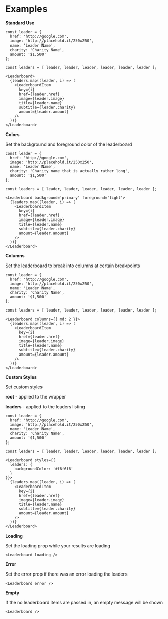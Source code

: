 # Examples

**Standard Use**

```
const leader = {
  href: 'http://google.com',
  image: 'http://placehold.it/250x250',
  name: 'Leader Name',
  charity: 'Charity Name',
  amount: '$1,500'
};

const leaders = [ leader, leader, leader, leader, leader, leader ];

<Leaderboard>
  {leaders.map((leader, i) => (
    <LeaderboardItem
      key={i}
      href={leader.href}
      image={leader.image}
      title={leader.name}
      subtitle={leader.charity}
      amount={leader.amount}
    />
  ))}
</Leaderboard>
```

**Colors**

Set the background and foreground color of the leaderboard

```
const leader = {
  href: 'http://google.com',
  image: 'http://placehold.it/250x250',
  name: 'Leader Name',
  charity: 'Charity name that is actually rather long',
  amount: '$1,500'
};

const leaders = [ leader, leader, leader, leader, leader, leader ];

<Leaderboard background='primary' foreground='light'>
  {leaders.map((leader, i) => (
    <LeaderboardItem
      key={i}
      href={leader.href}
      image={leader.image}
      title={leader.name}
      subtitle={leader.charity}
      amount={leader.amount}
    />
  ))}
</Leaderboard>
```

**Columns**

Set the leaderboard to break into columns at certain breakpoints

```
const leader = {
  href: 'http://google.com',
  image: 'http://placehold.it/250x250',
  name: 'Leader Name',
  charity: 'Charity Name',
  amount: '$1,500'
};

const leaders = [ leader, leader, leader, leader, leader, leader ];

<Leaderboard columns={{ md: 2 }}>
  {leaders.map((leader, i) => (
    <LeaderboardItem
      key={i}
      href={leader.href}
      image={leader.image}
      title={leader.name}
      subtitle={leader.charity}
      amount={leader.amount}
    />
  ))}
</Leaderboard>
```

**Custom Styles**

Set custom styles

**root** - applied to the wrapper

**leaders** - applied to the leaders listing

```
const leader = {
  href: 'http://google.com',
  image: 'http://placehold.it/250x250',
  name: 'Leader Name',
  charity: 'Charity Name',
  amount: '$1,500'
};

const leaders = [ leader, leader, leader, leader, leader, leader ];

<Leaderboard styles={{
  leaders: {
    backgroundColor: '#f6f6f6'
  }
}}>
  {leaders.map((leader, i) => (
    <LeaderboardItem
      key={i}
      href={leader.href}
      image={leader.image}
      title={leader.name}
      subtitle={leader.charity}
      amount={leader.amount}
    />
  ))}
</Leaderboard>
```

**Loading**

Set the loading prop while your results are loading

```
<Leaderboard loading />
```

**Error**

Set the error prop if there was an error loading the leaders

```
<Leaderboard error />
```


**Empty**

If the no leaderboard items are passed in, an empty message will be shown

```
<Leaderboard />
```
